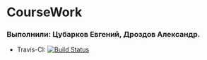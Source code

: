 # CourseWork
### Выполнили: Цубарков Евгений, Дроздов Александр.

+ Travis-CI: [![Build Status](https://travis-ci.org/bezsildavno/CW.svg?branch=master)](https://travis-ci.org/bezsildavno/CW)
